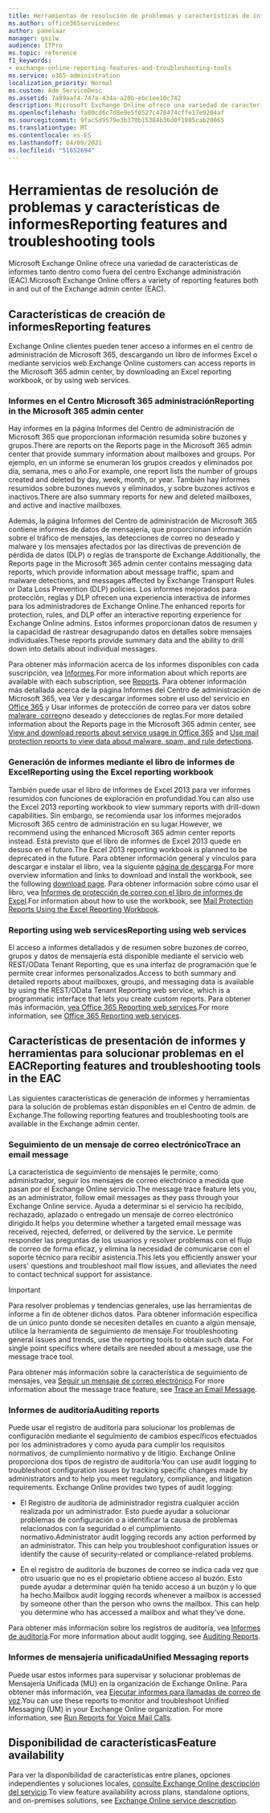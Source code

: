 ```yaml
---
title: Herramientas de resolución de problemas y características de informes
ms.author: office365servicedesc
author: pamelaar
manager: gailw
audience: ITPro
ms.topic: reference
f1_keywords:
- exchange-online-reporting-features-and-troubleshooting-tools
ms.service: o365-administration
localization_priority: Normal
ms.custom: Adm_ServiceDesc
ms.assetid: 7a89aaf4-747a-434a-a20b-ebc1ee10c742
description: Microsoft Exchange Online ofrece una variedad de características de informes tanto dentro como fuera del centro Exchange administración (EAC).
ms.openlocfilehash: fa80cd6c7d8e9e5f0527c478474cffe17e9204af
ms.sourcegitcommit: 9fac5d9579e3b370b15384b36d0f1805cab20065
ms.translationtype: MT
ms.contentlocale: es-ES
ms.lasthandoff: 04/09/2021
ms.locfileid: "51652694"
---
```

# <a name="reporting-features-and-troubleshooting-tools"></a><span data-ttu-id="046c0-103">Herramientas de resolución de problemas y características de informes</span><span class="sxs-lookup"><span data-stu-id="046c0-103">Reporting features and troubleshooting tools</span></span>

<span data-ttu-id="046c0-104">Microsoft Exchange Online ofrece una variedad de características de informes tanto dentro como fuera del centro Exchange administración (EAC).</span><span class="sxs-lookup"><span data-stu-id="046c0-104">Microsoft Exchange Online offers a variety of reporting features both in and out of the Exchange admin center (EAC).</span></span>
  
## <a name="reporting-features"></a><span data-ttu-id="046c0-105">Características de creación de informes</span><span class="sxs-lookup"><span data-stu-id="046c0-105">Reporting features</span></span>

<span data-ttu-id="046c0-106">Exchange Online clientes pueden tener acceso a informes en el centro de administración de Microsoft 365, descargando un libro de informes Excel o mediante servicios web.</span><span class="sxs-lookup"><span data-stu-id="046c0-106">Exchange Online customers can access reports in the Microsoft 365 admin center, by downloading an Excel reporting workbook, or by using web services.</span></span>
  
### <a name="reporting-in-the-microsoft-365-admin-center"></a><span data-ttu-id="046c0-107">Informes en el Centro Microsoft 365 administración</span><span class="sxs-lookup"><span data-stu-id="046c0-107">Reporting in the Microsoft 365 admin center</span></span>

<span data-ttu-id="046c0-108">Hay informes en la página Informes del Centro de administración de Microsoft 365 que proporcionan información resumida sobre buzones y grupos.</span><span class="sxs-lookup"><span data-stu-id="046c0-108">There are reports on the Reports page in the Microsoft 365 admin center that provide summary information about mailboxes and groups.</span></span> <span data-ttu-id="046c0-109">Por ejemplo, en un informe se enumeran los grupos creados y eliminados por día, semana, mes o año.</span><span class="sxs-lookup"><span data-stu-id="046c0-109">For example, one report lists the number of groups created and deleted by day, week, month, or year.</span></span> <span data-ttu-id="046c0-110">También hay informes resumidos sobre buzones nuevos y eliminados, y sobre buzones activos e inactivos.</span><span class="sxs-lookup"><span data-stu-id="046c0-110">There are also summary reports for new and deleted mailboxes, and active and inactive mailboxes.</span></span> 
  
<span data-ttu-id="046c0-111">Además, la página Informes del Centro de administración de Microsoft 365 contiene informes de datos de mensajería, que proporcionan información sobre el tráfico de mensajes, las detecciones de correo no deseado y malware y los mensajes afectados por las directivas de prevención de pérdida de datos (DLP) o reglas de transporte de Exchange.</span><span class="sxs-lookup"><span data-stu-id="046c0-111">Additionally, the Reports page in the Microsoft 365 admin center contains messaging data reports, which provide information about message traffic, spam and malware detections, and messages affected by Exchange Transport Rules or Data Loss Prevention (DLP) policies.</span></span> <span data-ttu-id="046c0-112">Los informes mejorados para protección, reglas y DLP ofrecen una experiencia interactiva de informes para los administradores de Exchange Online.</span><span class="sxs-lookup"><span data-stu-id="046c0-112">The enhanced reports for protection, rules, and DLP offer an interactive reporting experience for Exchange Online admins.</span></span> <span data-ttu-id="046c0-113">Estos informes proporcionan datos de resumen y la capacidad de rastrear desagrupando datos en detalles sobre mensajes individuales.</span><span class="sxs-lookup"><span data-stu-id="046c0-113">These reports provide summary data and the ability to drill down into details about individual messages.</span></span>
  
<span data-ttu-id="046c0-114">Para obtener más información acerca de los informes disponibles con cada suscripción, vea [Informes](../office-365-platform-service-description/reports.md).</span><span class="sxs-lookup"><span data-stu-id="046c0-114">For more information about which reports are available with each subscription, see [Reports](../office-365-platform-service-description/reports.md).</span></span> <span data-ttu-id="046c0-115">Para obtener información más detallada acerca de la página Informes del Centro de administración de Microsoft 365, vea Ver y descargar informes sobre el uso del servicio en [Office 365](/microsoft-365/admin/activity-reports/activity-reports) y Usar informes de protección de correo para ver datos sobre [malware, correo](/exchange/monitoring/use-mail-protection-reports)no deseado y detecciones de reglas.</span><span class="sxs-lookup"><span data-stu-id="046c0-115">For more detailed information about the Reports page in the Microsoft 365 admin center, see [View and download reports about service usage in Office 365](/microsoft-365/admin/activity-reports/activity-reports) and [Use mail protection reports to view data about malware, spam, and rule detections](/exchange/monitoring/use-mail-protection-reports).</span></span>
  
### <a name="reporting-using-the-excel-reporting-workbook"></a><span data-ttu-id="046c0-116">Generación de informes mediante el libro de informes de Excel</span><span class="sxs-lookup"><span data-stu-id="046c0-116">Reporting using the Excel reporting workbook</span></span>

<span data-ttu-id="046c0-117">También puede usar el libro de informes de Excel 2013 para ver informes resumidos con funciones de exploración en profundidad.</span><span class="sxs-lookup"><span data-stu-id="046c0-117">You can also use the Excel 2013 reporting workbook to view summary reports with drill-down capabilities.</span></span> <span data-ttu-id="046c0-118">Sin embargo, se recomienda usar los informes mejorados Microsoft 365 centro de administración en su lugar.</span><span class="sxs-lookup"><span data-stu-id="046c0-118">However, we recommend using the enhanced Microsoft 365 admin center reports instead.</span></span> <span data-ttu-id="046c0-119">Está previsto que el libro de informes de Excel 2013 quede en desuso en el futuro.</span><span class="sxs-lookup"><span data-stu-id="046c0-119">The Excel 2013 reporting workbook is planned to be deprecated in the future.</span></span> <span data-ttu-id="046c0-120">Para obtener información general y vínculos para descargar e instalar el libro, vea la siguiente [página de descarga](https://go.microsoft.com/fwlink/p/?LinkId=271776).</span><span class="sxs-lookup"><span data-stu-id="046c0-120">For more overview information and links to download and install the workbook, see the following [download page](https://go.microsoft.com/fwlink/p/?LinkId=271776).</span></span> <span data-ttu-id="046c0-121">Para obtener información sobre cómo usar el libro, vea [Informes de protección de correo con el libro de informes de Excel](/previous-versions/exchange-server/exchange-150/jj945734(v=exchg.150)).</span><span class="sxs-lookup"><span data-stu-id="046c0-121">For information about how to use the workbook, see [Mail Protection Reports Using the Excel Reporting Workbook](/previous-versions/exchange-server/exchange-150/jj945734(v=exchg.150)).</span></span> 
  
### <a name="reporting-using-web-services"></a><span data-ttu-id="046c0-122">Reporting using web services</span><span class="sxs-lookup"><span data-stu-id="046c0-122">Reporting using web services</span></span>

<span data-ttu-id="046c0-123">El acceso a informes detallados y de resumen sobre buzones de correo, grupos y datos de mensajería está disponible mediante el servicio web REST/OData Tenant Reporting, que es una interfaz de programación que le permite crear informes personalizados.</span><span class="sxs-lookup"><span data-stu-id="046c0-123">Access to both summary and detailed reports about mailboxes, groups, and messaging data is available by using the REST/OData Tenant Reporting web service, which is a programmatic interface that lets you create custom reports.</span></span> <span data-ttu-id="046c0-124">Para obtener más información, [vea Office 365 Reporting web services](/previous-versions/office/developer/o365-enterprise-developers/jj984325(v=office.15)).</span><span class="sxs-lookup"><span data-stu-id="046c0-124">For more information, see [Office 365 Reporting web services](/previous-versions/office/developer/o365-enterprise-developers/jj984325(v=office.15)).</span></span>
  
## <a name="reporting-features-and-troubleshooting-tools-in-the-eac"></a><span data-ttu-id="046c0-125">Características de presentación de informes y herramientas para solucionar problemas en el EAC</span><span class="sxs-lookup"><span data-stu-id="046c0-125">Reporting features and troubleshooting tools in the EAC</span></span>

<span data-ttu-id="046c0-126">Las siguientes características de generación de informes y herramientas para la solución de problemas están disponibles en el Centro de admin. de Exchange.</span><span class="sxs-lookup"><span data-stu-id="046c0-126">The following reporting features and troubleshooting tools are available in the Exchange admin center.</span></span>
  
### <a name="trace-an-email-message"></a><span data-ttu-id="046c0-127">Seguimiento de un mensaje de correo electrónico</span><span class="sxs-lookup"><span data-stu-id="046c0-127">Trace an email message</span></span>

<span data-ttu-id="046c0-128">La característica de seguimiento de mensajes le permite, como administrador, seguir los mensajes de correo electrónico a medida que pasan por el Exchange Online servicio.</span><span class="sxs-lookup"><span data-stu-id="046c0-128">The message trace feature lets you, as an administrator, follow email messages as they pass through your Exchange Online service.</span></span> <span data-ttu-id="046c0-129">Ayuda a determinar si el servicio ha recibido, rechazado, aplazado o entregado un mensaje de correo electrónico dirigido.</span><span class="sxs-lookup"><span data-stu-id="046c0-129">It helps you determine whether a targeted email message was received, rejected, deferred, or delivered by the service.</span></span> <span data-ttu-id="046c0-130">Le permite responder las preguntas de los usuarios y resolver problemas con el flujo de correo de forma eficaz, y elimina la necesidad de comunicarse con el soporte técnico para recibir asistencia.</span><span class="sxs-lookup"><span data-stu-id="046c0-130">This lets you efficiently answer your users' questions and troubleshoot mail flow issues, and alleviates the need to contact technical support for assistance.</span></span>
  
> [!IMPORTANT]
> <span data-ttu-id="046c0-p107">Para resolver problemas y tendencias generales, use las herramientas de informe a fin de obtener dichos datos. Para obtener información específica de un único punto donde se necesiten detalles en cuanto a algún mensaje, utilice la herramienta de seguimiento de mensaje.</span><span class="sxs-lookup"><span data-stu-id="046c0-p107">For troubleshooting general issues and trends, use the reporting tools to obtain such data. For single point specifics where details are needed about a message, use the message trace tool.</span></span> 
  
<span data-ttu-id="046c0-133">Para obtener más información sobre la característica de seguimiento de mensajes, vea [Seguir un mensaje de correo electrónico](/exchange/monitoring/trace-an-email-message/trace-an-email-message).</span><span class="sxs-lookup"><span data-stu-id="046c0-133">For more information about the message trace feature, see [Trace an Email Message](/exchange/monitoring/trace-an-email-message/trace-an-email-message).</span></span>
  
### <a name="auditing-reports"></a><span data-ttu-id="046c0-134">Informes de auditoría</span><span class="sxs-lookup"><span data-stu-id="046c0-134">Auditing reports</span></span>

<span data-ttu-id="046c0-p108">Puede usar el registro de auditoría para solucionar los problemas de configuración mediante el seguimiento de cambios específicos efectuados por los administradores y como ayuda para cumplir los requisitos normativos, de cumplimiento normativo y de litigio. Exchange Online proporciona dos tipos de registro de auditoría:</span><span class="sxs-lookup"><span data-stu-id="046c0-p108">You can use audit logging to troubleshoot configuration issues by tracking specific changes made by administrators and to help you meet regulatory, compliance, and litigation requirements. Exchange Online provides two types of audit logging:</span></span>
  
- <span data-ttu-id="046c0-p109">El Registro de auditoría de administrador registra cualquier acción realizada por un administrador. Esto puede ayudar a solucionar problemas de configuración o a identificar la causa de problemas relacionados con la seguridad o el cumplimiento normativo.</span><span class="sxs-lookup"><span data-stu-id="046c0-p109">Administrator audit logging records any action performed by an administrator. This can help you troubleshoot configuration issues or identify the cause of security-related or compliance-related problems.</span></span> 
    
- <span data-ttu-id="046c0-p110">En el registro de auditoría de buzones de correo se indica cada vez que otro usuario que no es el propietario obtiene acceso al buzón. Esto puede ayudar a determinar quién ha tenido acceso a un buzón y lo que ha hecho.</span><span class="sxs-lookup"><span data-stu-id="046c0-p110">Mailbox audit logging records whenever a mailbox is accessed by someone other than the person who owns the mailbox. This can help you determine who has accessed a mailbox and what they've done.</span></span> 
    
<span data-ttu-id="046c0-141">Para obtener más información sobre los registros de auditoría, vea [Informes de auditoría](/exchange/security-and-compliance/exchange-auditing-reports/exchange-auditing-reports).</span><span class="sxs-lookup"><span data-stu-id="046c0-141">For more information about audit logging, see [Auditing Reports](/exchange/security-and-compliance/exchange-auditing-reports/exchange-auditing-reports).</span></span>
  
### <a name="unified-messaging-reports"></a><span data-ttu-id="046c0-142">Informes de mensajería unificada</span><span class="sxs-lookup"><span data-stu-id="046c0-142">Unified Messaging reports</span></span>

<span data-ttu-id="046c0-p111">Puede usar estos informes para supervisar y solucionar problemas de Mensajería Unificada (MU) en la organización de Exchange Online. Para obtener más información, vea [Ejecutar informes para llamadas de correo de voz](/exchange/voice-mail-unified-messaging/run-voice-mail-call-reports/run-voice-mail-call-reports).</span><span class="sxs-lookup"><span data-stu-id="046c0-p111">You can use these reports to monitor and troubleshoot Unified Messaging (UM) in your Exchange Online organization. For more information, see [Run Reports for Voice Mail Calls](/exchange/voice-mail-unified-messaging/run-voice-mail-call-reports/run-voice-mail-call-reports).</span></span>
  
## <a name="feature-availability"></a><span data-ttu-id="046c0-145">Disponibilidad de características</span><span class="sxs-lookup"><span data-stu-id="046c0-145">Feature availability</span></span>

<span data-ttu-id="046c0-146">Para ver la disponibilidad de características entre planes, opciones independientes y soluciones locales, [consulte Exchange Online descripción del servicio](exchange-online-service-description.md).</span><span class="sxs-lookup"><span data-stu-id="046c0-146">To view feature availability across plans, standalone options, and on-premises solutions, see [Exchange Online service description](exchange-online-service-description.md).</span></span>
